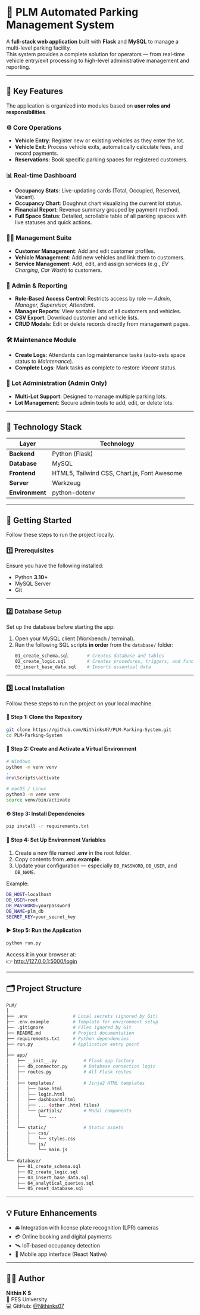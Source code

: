 # 🚗 PLM Automated Parking Management System

A **full-stack web application** built with **Flask** and **MySQL** to manage a multi-level parking facility.  
This system provides a complete solution for operators — from real-time vehicle entry/exit processing to high-level administrative management and reporting.

---

## 🌟 Key Features

The application is organized into modules based on **user roles and responsibilities**.

### ⚙️ Core Operations
- **Vehicle Entry**: Register new or existing vehicles as they enter the lot.  
- **Vehicle Exit**: Process vehicle exits, automatically calculate fees, and record payments.  
- **Reservations**: Book specific parking spaces for registered customers.

### 📊 Real-time Dashboard
- **Occupancy Stats**: Live-updating cards (Total, Occupied, Reserved, Vacant).  
- **Occupancy Chart**: Doughnut chart visualizing the current lot status.  
- **Financial Report**: Revenue summary grouped by payment method.  
- **Full Space Status**: Detailed, scrollable table of all parking spaces with live statuses and quick actions.

### 🧑‍💼 Management Suite
- **Customer Management**: Add and edit customer profiles.  
- **Vehicle Management**: Add new vehicles and link them to customers.  
- **Service Management**: Add, edit, and assign services (e.g., *EV Charging*, *Car Wash*) to customers.

### 🔐 Admin & Reporting
- **Role-Based Access Control**: Restricts access by role — *Admin, Manager, Supervisor, Attendant*.  
- **Manager Reports**: View sortable lists of all customers and vehicles.  
- **CSV Export**: Download customer and vehicle lists.  
- **CRUD Modals**: Edit or delete records directly from management pages.

### 🛠️ Maintenance Module
- **Create Logs**: Attendants can log maintenance tasks (auto-sets space status to *Maintenance*).  
- **Complete Logs**: Mark tasks as complete to restore *Vacant* status.

### 🏢 Lot Administration (Admin Only)
- **Multi-Lot Support**: Designed to manage multiple parking lots.  
- **Lot Management**: Secure admin tools to add, edit, or delete lots.

---

## 🧰 Technology Stack

| Layer | Technology |
|-------|-------------|
| **Backend** | Python (Flask) |
| **Database** | MySQL |
| **Frontend** | HTML5, Tailwind CSS, Chart.js, Font Awesome |
| **Server** | Werkzeug |
| **Environment** | python-dotenv |

---

## 🚀 Getting Started

Follow these steps to run the project locally.

### 1️⃣ Prerequisites
Ensure you have the following installed:
- Python **3.10+**
- MySQL Server
- Git

---

### 2️⃣ Database Setup

Set up the database before starting the app:

1. Open your MySQL client (Workbench / terminal).
2. Run the following SQL scripts **in order** from the `database/` folder:
   ```bash
   01_create_schema.sql       # Creates database and tables
   02_create_logic.sql        # Creates procedures, triggers, and functions
   03_insert_base_data.sql    # Inserts essential data
   ```

---

### 3️⃣ Local Installation

Follow these steps to run the project on your local machine.

#### 🧩 Step 1: Clone the Repository
```bash
git clone https://github.com/Nithinks07/PLM-Parking-System.git
cd PLM-Parking-System
```

#### 🧱 Step 2: Create and Activate a Virtual Environment
```bash
# Windows
python -m venv venv
.
env\Scripts\activate

# macOS / Linux
python3 -m venv venv
source venv/bin/activate
```

#### ⚙️ Step 3: Install Dependencies
```bash
pip install -r requirements.txt
```

#### 🔑 Step 4: Set Up Environment Variables
1. Create a new file named **.env** in the root folder.  
2. Copy contents from **.env.example**.  
3. Update your configuration — especially `DB_PASSWORD`, `DB_USER`, and `DB_NAME`.

Example:
```bash
DB_HOST=localhost
DB_USER=root
DB_PASSWORD=yourpassword
DB_NAME=plm_db
SECRET_KEY=your_secret_key
```

#### ▶️ Step 5: Run the Application
```bash
python run.py
```

Access it in your browser at:  
👉 http://127.0.0.1:5000/login

---

## 🗂️ Project Structure

```bash
PLM/
│
├── .env                 # Local secrets (ignored by Git)
├── .env.example         # Template for environment setup
├── .gitignore           # Files ignored by Git
├── README.md            # Project documentation
├── requirements.txt     # Python dependencies
├── run.py               # Application entry point
│
├── app/
│   ├── __init__.py          # Flask app factory
│   ├── db_connector.py      # Database connection logic
│   ├── routes.py            # All Flask routes
│   │
│   ├── templates/           # Jinja2 HTML templates
│   │   ├── base.html
│   │   ├── login.html
│   │   ├── dashboard.html
│   │   ├── ... (other .html files)
│   │   └── partials/        # Modal components
│   │       └── ...
│   │
│   └── static/              # Static assets
│       ├── css/
│       │   └── styles.css
│       └── js/
│           └── main.js
│
└── database/
    ├── 01_create_schema.sql
    ├── 02_create_logic.sql
    ├── 03_insert_base_data.sql
    ├── 04_analytical_queries.sql
    └── 05_reset_database.sql
```

---

## 💡 Future Enhancements
- 🚘 Integration with license plate recognition (LPR) cameras  
- 💳 Online booking and digital payments  
- 🛰️ IoT-based occupancy detection  
- 📱 Mobile app interface (React Native)

---

## 🧑‍💻 Author
**Nithin K S**  
📍 PES University  
💻 GitHub: [@Nithinks07](https://github.com/Nithinks07)


